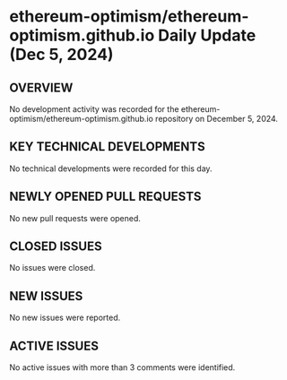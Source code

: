 # ethereum-optimism/ethereum-optimism.github.io Daily Update (Dec 5, 2024)
## OVERVIEW 
No development activity was recorded for the ethereum-optimism/ethereum-optimism.github.io repository on December 5, 2024.

## KEY TECHNICAL DEVELOPMENTS
No technical developments were recorded for this day.

## NEWLY OPENED PULL REQUESTS
No new pull requests were opened.

## CLOSED ISSUES
No issues were closed.

## NEW ISSUES
No new issues were reported.

## ACTIVE ISSUES
No active issues with more than 3 comments were identified.